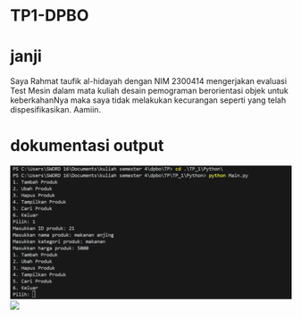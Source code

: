# TP1-DPBO

# janji
Saya Rahmat taufik al-hidayah dengan NIM 2300414 mengerjakan evaluasi Test Mesin dalam mata kuliah desain pemograman berorientasi objek 
untuk keberkahanNya maka saya tidak melakukan kecurangan seperti yang telah dispesifikasikan. Aamiin. 

# dokumentasi output
![dokumentasi](Python/dokumentasi/dok1)
![](CPP/dok2)


